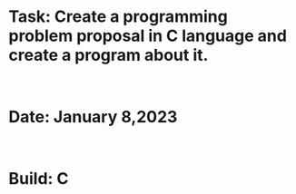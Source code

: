 <h1>Task: Create a programming problem proposal in C language and create a program about it. </h1> <br>
<h1>Date: January 8,2023 </h1> <br>
<h1>Build: C</h1> <br>
